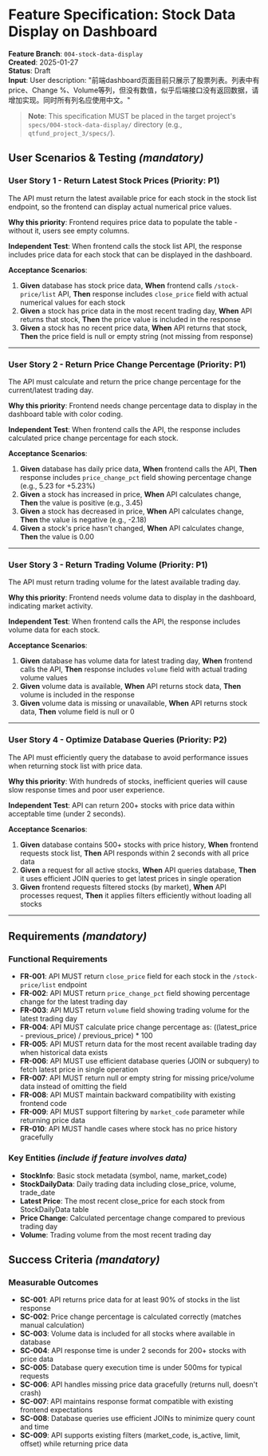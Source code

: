 # Feature Specification: Stock Data Display on Dashboard

**Feature Branch**: `004-stock-data-display`  
**Created**: 2025-01-27  
**Status**: Draft  
**Input**: User description: "前端dashboard页面目前只展示了股票列表。列表中有price、Change %、Volume等列，但没有数值，似乎后端接口没有返回数据，请增加实现。同时所有列名应使用中文。"

> **Note**: This specification MUST be placed in the target project's `specs/004-stock-data-display/` directory (e.g., `qtfund_project_3/specs/`).

## User Scenarios & Testing *(mandatory)*

### User Story 1 - Return Latest Stock Prices (Priority: P1)

The API must return the latest available price for each stock in the stock list endpoint, so the frontend can display actual numerical price values.

**Why this priority**: Frontend requires price data to populate the table - without it, users see empty columns.

**Independent Test**: When frontend calls the stock list API, the response includes price data for each stock that can be displayed in the dashboard.

**Acceptance Scenarios**:

1. **Given** database has stock price data, **When** frontend calls `/stock-price/list` API, **Then** response includes `close_price` field with actual numerical values for each stock
2. **Given** a stock has price data in the most recent trading day, **When** API returns that stock, **Then** the price value is included in the response
3. **Given** a stock has no recent price data, **When** API returns that stock, **Then** the price field is null or empty string (not missing from response)

---

### User Story 2 - Return Price Change Percentage (Priority: P1)

The API must calculate and return the price change percentage for the current/latest trading day.

**Why this priority**: Frontend needs change percentage data to display in the dashboard table with color coding.

**Independent Test**: When frontend calls the API, the response includes calculated price change percentage for each stock.

**Acceptance Scenarios**:

1. **Given** database has daily price data, **When** frontend calls the API, **Then** response includes `price_change_pct` field showing percentage change (e.g., 5.23 for +5.23%)
2. **Given** a stock has increased in price, **When** API calculates change, **Then** the value is positive (e.g., 3.45)
3. **Given** a stock has decreased in price, **When** API calculates change, **Then** the value is negative (e.g., -2.18)
4. **Given** a stock's price hasn't changed, **When** API calculates change, **Then** the value is 0.00

---

### User Story 3 - Return Trading Volume (Priority: P1)

The API must return trading volume for the latest available trading day.

**Why this priority**: Frontend needs volume data to display in the dashboard, indicating market activity.

**Independent Test**: When frontend calls the API, the response includes volume data for each stock.

**Acceptance Scenarios**:

1. **Given** database has volume data for latest trading day, **When** frontend calls the API, **Then** response includes `volume` field with actual trading volume values
2. **Given** volume data is available, **When** API returns stock data, **Then** volume is included in the response
3. **Given** volume data is missing or unavailable, **When** API returns stock data, **Then** volume field is null or 0

---

### User Story 4 - Optimize Database Queries (Priority: P2)

The API must efficiently query the database to avoid performance issues when returning stock list with price data.

**Why this priority**: With hundreds of stocks, inefficient queries will cause slow response times and poor user experience.

**Independent Test**: API can return 200+ stocks with price data within acceptable time (under 2 seconds).

**Acceptance Scenarios**:

1. **Given** database contains 500+ stocks with price history, **When** frontend requests stock list, **Then** API responds within 2 seconds with all price data
2. **Given** a request for all active stocks, **When** API queries database, **Then** it uses efficient JOIN queries to get latest prices in single operation
3. **Given** frontend requests filtered stocks (by market), **When** API processes request, **Then** it applies filters efficiently without loading all stocks

---

## Requirements *(mandatory)*

### Functional Requirements

- **FR-001**: API MUST return `close_price` field for each stock in the `/stock-price/list` endpoint
- **FR-002**: API MUST return `price_change_pct` field showing percentage change for the latest trading day
- **FR-003**: API MUST return `volume` field showing trading volume for the latest trading day
- **FR-004**: API MUST calculate price change percentage as: ((latest_price - previous_price) / previous_price) * 100
- **FR-005**: API MUST return data for the most recent available trading day when historical data exists
- **FR-006**: API MUST use efficient database queries (JOIN or subquery) to fetch latest price in single operation
- **FR-007**: API MUST return null or empty string for missing price/volume data instead of omitting the field
- **FR-008**: API MUST maintain backward compatibility with existing frontend code
- **FR-009**: API MUST support filtering by `market_code` parameter while returning price data
- **FR-010**: API MUST handle cases where stock has no price history gracefully

### Key Entities *(include if feature involves data)*

- **StockInfo**: Basic stock metadata (symbol, name, market_code)
- **StockDailyData**: Daily trading data including close_price, volume, trade_date
- **Latest Price**: The most recent close_price for each stock from StockDailyData table
- **Price Change**: Calculated percentage change compared to previous trading day
- **Volume**: Trading volume from the most recent trading day

## Success Criteria *(mandatory)*

### Measurable Outcomes

- **SC-001**: API returns price data for at least 90% of stocks in the list response
- **SC-002**: Price change percentage is calculated correctly (matches manual calculation)
- **SC-003**: Volume data is included for all stocks where available in database
- **SC-004**: API response time is under 2 seconds for 200+ stocks with price data
- **SC-005**: Database query execution time is under 500ms for typical requests
- **SC-006**: API handles missing price data gracefully (returns null, doesn't crash)
- **SC-007**: API maintains response format compatible with existing frontend expectations
- **SC-008**: Database queries use efficient JOINs to minimize query count and time
- **SC-009**: API supports existing filters (market_code, is_active, limit, offset) while returning price data

